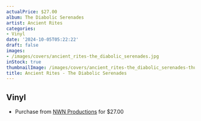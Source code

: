 ```yaml
---
actualPrice: $27.00
album: The Diabolic Serenades
artist: Ancient Rites
categories:
- Vinyl
date: '2024-10-05T05:22:22'
draft: false
images:
- /images/covers/ancient_rites-the_diabolic_serenades.jpg
inStock: true
thumbnailImage: /images/covers/ancient_rites-the_diabolic_serenades-thumb.jpg
title: Ancient Rites - The Diabolic Serenades
---
```


## Vinyl
* Purchase from [NWN Productions](http://shop.nwnprod.com/index.php?route=product/product&path=75&product_id=56381&sort=pd.name&order=ASC) for $27.00
